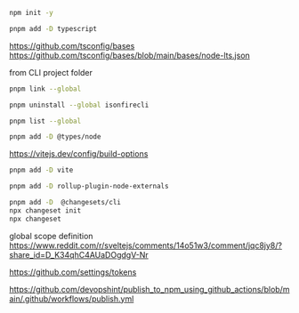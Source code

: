 ```bash
npm init -y
```

```bash
pnpm add -D typescript
```

https://github.com/tsconfig/bases
https://github.com/tsconfig/bases/blob/main/bases/node-lts.json

from CLI project folder
```bash
pnpm link --global
```
```bash
pnpm uninstall --global isonfirecli
```


```bash
pnpm list --global
```


```bash
pnpm add -D @types/node
```

https://vitejs.dev/config/build-options
```bash
pnpm add -D vite
```


```bash
pnpm add -D rollup-plugin-node-externals
```


```bash
pnpm add -D  @changesets/cli
npx changeset init
npx changeset
```



global scope definition
https://www.reddit.com/r/sveltejs/comments/14o51w3/comment/jqc8jy8/?share_id=D_K34qhC4AUaDOgdgV-Nr


https://github.com/settings/tokens


https://github.com/devopshint/publish_to_npm_using_github_actions/blob/main/.github/workflows/publish.yml